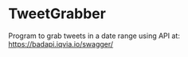 # TweetGrabber
Program to grab tweets in a date range using API at: https://badapi.iqvia.io/swagger/

